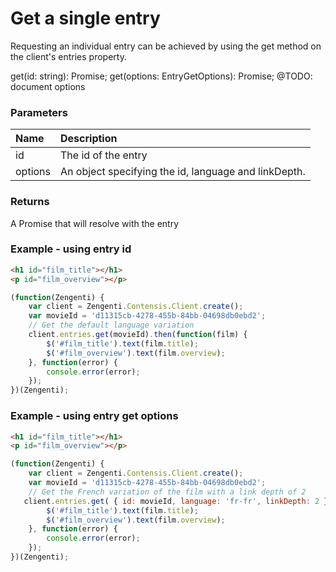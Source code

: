 # Get a single entry
Requesting an individual entry can be achieved by using the get method on the client's entries property.

get(id: string): Promise<Entry>;
get(options: EntryGetOptions): Promise<Entry>; @TODO: document options

### Parameters			
| Name | Description |
|:--|:--|
| id | The id of the entry |
| options | An object specifying the id, language and linkDepth.|


### Returns
A Promise that will resolve with the entry

### Example - using entry id
```html
<h1 id="film_title"></h1>
<p id="film_overview"></p>
```

```js
(function(Zengenti) {
    var client = Zengenti.Contensis.Client.create();
    var movieId = 'd11315cb-4278-455b-84bb-04698db0ebd2';
    // Get the default language variation
    client.entries.get(movieId).then(function(film) {       
        $('#film_title').text(film.title);
        $('#film_overview').text(film.overview);
    }, function(error) {
        console.error(error);
    });
})(Zengenti);
```

### Example - using entry get options

```html
<h1 id="film_title"></h1>
<p id="film_overview"></p>
```

```js
(function(Zengenti) {
    var client = Zengenti.Contensis.Client.create();
    var movieId = 'd11315cb-4278-455b-84bb-04698db0ebd2';   
    // Get the French variation of the film with a link depth of 2
   client.entries.get( { id: movieId, language: 'fr-fr', linkDepth: 2 }).then(function(film) {
        $('#film_title').text(film.title);
        $('#film_overview').text(film.overview);
    }, function(error) {
        console.error(error);
    });
})(Zengenti);
```